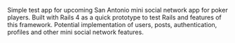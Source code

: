 Simple test app for upcoming San Antonio mini social network app for poker players. Built with Rails 4 as a quick prototype to test Rails and features of this framework. Potential implementation of users, posts, authentication, profiles and other mini social network features.
